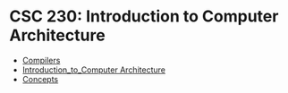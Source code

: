 # CSC 230: Introduction to Computer Architecture
* [Compilers](Compilers.markdown)
* [Introduction_to_Computer Architecture](Introduction_to_ComputerArchitecture.markdown)
* [Concepts](Concepts.markdown)
